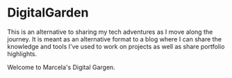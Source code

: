 # DigitalGarden

This is an alternative to sharing my tech adventures as I move along the journey.
It is meant as an alternative format to a blog where I can share the knowledge and
tools I've used to work on projects as well as share portfolio highlights. 

Welcome to Marcela's Digital Gargen. 
